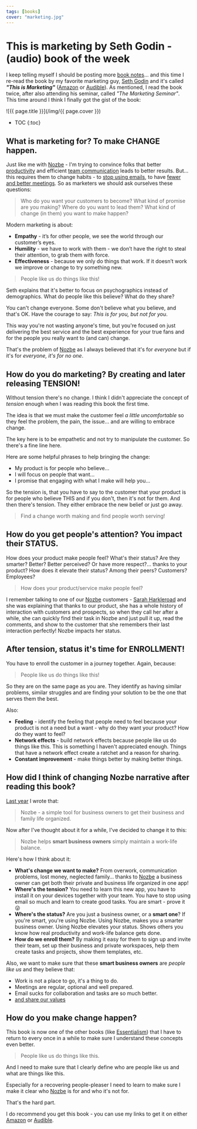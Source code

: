```yaml
---
tags: [books]
cover: "marketing.jpg"
---
```


# This is marketing by Seth Godin - (audio) book of the week

I keep telling myself I should be posting more [book notes](/books/)… and this time I re-read the book by my favorite marketing guy, [Seth Godin](/seth-godin-interview-for-productive-magazine-10/) and it's called ***"This is Marketing"*** ([Amazon][am] or [Audible][au]). As mentioned, I read the book twice, after also attending his seminar, called *"The Marketing Seminar"*. This time around I think I finally got the gist of the book:

<!--More-->

![{{ page.title }}](/img/{{ page.cover }})

* TOC
{:toc}

## What is marketing for? To make CHANGE happen.

Just like me with [Nozbe][n] - I'm trying to convince folks that better [productivity](/productivity) and efficient [team communication](/task/) leads to better results. But… this requires them to change habits - to [stop using emails](/emailban/), to have [fewer and better meetings](/noofficefm-17/). So as marketers we should ask ourselves these questions:

> Who do you want your customers to become? What kind of promise are you making? Where do you want to lead them? What kind of change (in them) you want to make happen?

Modern marketing is about:

- **Empathy** - it’s for other people, we see the world through our customer’s eyes.
- **Humility** - we have to work with them - we don’t have the right to steal their attention, to grab them with force.
- **Effectiveness** - because we only do things that work. If it doesn’t work we improve or change to try something new.

> People like us do things like this!

Seth explains that it's better to focus on psychographics instead of demographics. What do people like this believe? What do they share?

You can't change everyone. Some don't believe what you believe, and that's OK. Have the courage to say: *This is for you, but not for you*.

This way you're not wasting anyone's time, but you're focused on just delivering the best service and the best experience for your true fans and for the people you really want to (and can) change. 

That's the problem of [Nozbe][n] as I always believed that it's for *everyone* but if it's for *everyone, it's for no one*.

## How do you do marketing? By creating and later releasing TENSION!

Without tension there's no change. I think I didn't appreciate the concept of *tension* enough when I was reading this book the first time.

The idea is that we must make the customer feel *a little uncomfortable* so they feel the problem, the pain, the issue… and are willing to embrace change.

The key here is to be empathetic and not try to manipulate the customer. So there's a fine line here.

Here are some helpful phrases to help bringing the change:

- My product is for people who believe…
- I will focus on people that want…
- I promise that engaging with what I make will help you…

So the tension is, that you have to say to the customer that your product is for people who believe THIS and if you don't, then it's not for them. And then there's tension. They either embrace the new belief or just go away.

> Find a change worth making and find people worth serving!

## How do you get people's attention? You impact their STATUS.

How does your product make people feel? What's their status? Are they smarter? Better? Better perceived? Or have more respect?… thanks to your product? How does it elevate their status? Among their peers? Customers? Employees?

> How does your product/service make people feel?

I remember talking to one of our [Nozbe][n] customers - [Sarah Harkleroad](/sarah/) and she was explaining that thanks to our product, she has a whole history of interaction with customers and prospects, so when they call her after a while, she can quickly find their task in Nozbe and just pull it up, read the comments, and show to the customer that she remembers their last interaction perfectly! Nozbe impacts her status.

## After tension, status it's time for ENROLLMENT!

You have to enroll the customer in a journey together. Again, because:

> People like us do things like this!

So they are on the same page as you are. They identify as having similar problems, similar struggles and are finding your solution to be the one that serves them the best.

Also:

- **Feeling** - identify the feeling that people need to feel because your product is not a need but a want - why do they want your product? How do they want to feel?
- **Network effects** - build network effects because people like us do things like this. This is something I haven't appreciated enough. Things that have a network effect create a ratchet and a reason for sharing.
- **Constant improvement** - make things better by making better things.

## How did I think of changing Nozbe narrative after reading this book?

[Last year](/nozbe16) I wrote that:

> Nozbe - a simple tool for business owners to get their business and family life organized.

Now after I've thought about it for a while, I've decided to change it to this:

> Nozbe helps **smart business owners** simply maintain a work-life balance.

Here's how I think about it:

- **What's change we want to make?** From overwork, communication problems, lost money, neglected family… thanks to [Nozbe][n] a business owner can get both their private and business life organized in one app!
- **Where's the tension?** You need to learn this new app, you have to install it on your devices together with your team. You have to stop using email so much and learn to create good tasks. You are smart - prove it 😜
- **Where's the status?** Are you just a business owner, or a **smart one**? If you're smart, you're using Nozbe. Using Nozbe, makes you a smarter business owner. Using Nozbe elevates your status. Shows others you know how real productivity and work-life balance gets done.
- **How do we enroll them?** By making it easy for them to sign up and invite their team, set up their business and private workspaces, help them create tasks and projects, show them templates, etc.

Also, we want to make sure that these **smart business owners** are *people like us* and they believe that:

- Work is not a place to go, it's a thing to do.
- Meetings are regular, optional and well prepared.
- Email sucks for collaboration and tasks are so much better.
- [and share our values](/nozbe-values/)

## How do you make change happen?

This book is now one of the other books (like [Essentialism](/essentialist/)) that I have to return to every once in a while to make sure I understand these concepts even better.

> People like us do things like this.

And I need to make sure that I clearly define who are people like us and what are things like this.

Especially for a recovering people-pleaser I need to learn to make sure I make it clear who [Nozbe][n] is for and who it's not for.

That's the hard part.

I do recommend you get this book - you can use my links to get it on either [Amazon][am] or [Audible][au].

[am]: https://www.amazon.com/dp/0241370140?tag=sliwinski-20
[au]: https://www.audible.com/pd/B07DKSPL43?tag=sliwinski-20


[n]: https://michael.gratis/nozbe
[np]: https://michael.gratis/nozbepersonal